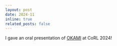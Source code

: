 ```yaml
---
layout: post
date: 2024-11
inline: true
related_posts: false
---
```


I gave an oral presentation of [OKAMI](https://ut-austin-rpl.github.io/OKAMI/) at CoRL 2024!
